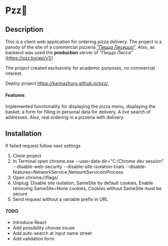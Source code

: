 Pzz🍕
=

## Description 

This is a client web application for ordering pizza delivery.
The project is a parody of the site of a commercial pizzeria [_"Пицца Лисицца"_](https://pzz.by/).
Also, as backend was used the **production** server of _"Пицца Лисса"_ (https://pzz.by/api/v1/)

The project created exclusively for academic purposes, no commercial interest.

Deploy project https://karinazhuro.github.io/pzz/.

#### Features

Implemented functionality for displaying the pizza menu, displaying the basket, a form for filling in personal data for delivery. 
A live search of addresses.
Also, real ordering in a pizzeria with delivery.

## Installation
If failed request follow next settings
1. Clone project 
2. In Terminal open chrome.exe --user-data-dir="C:/Chrome dev session" --disable-web-security 
--disable-site-isolation-trials --disable-features=NetworkService,NetworkServiceInProcess
3. Open chrome://flags/
4. Unplug: Disable site isolation, SameSite by default cookies, Enable removing SameSite=None cookies, Cookies
 without SameSite must be secure
5. Send request without a variable prefix in URL

#### TODO 

* Introduce React 
* Add possibility choose souse
* Add auto-search at input name street
* Add validation form
